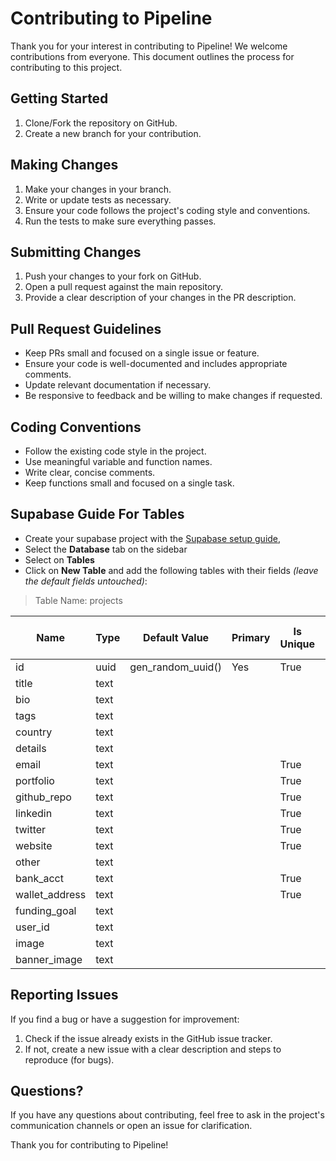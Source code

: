 # Contributing to Pipeline

Thank you for your interest in contributing to Pipeline! We welcome contributions from everyone. This document outlines the process for contributing to this project.

## Getting Started

1. Clone/Fork the repository on GitHub.
2. Create a new branch for your contribution.

## Making Changes

1. Make your changes in your branch.
2. Write or update tests as necessary.
3. Ensure your code follows the project's coding style and conventions.
4. Run the tests to make sure everything passes.

## Submitting Changes

1. Push your changes to your fork on GitHub.
2. Open a pull request against the main repository.
3. Provide a clear description of your changes in the PR description.

## Pull Request Guidelines

- Keep PRs small and focused on a single issue or feature.
- Ensure your code is well-documented and includes appropriate comments.
- Update relevant documentation if necessary.
- Be responsive to feedback and be willing to make changes if requested.

## Coding Conventions

- Follow the existing code style in the project.
- Use meaningful variable and function names.
- Write clear, concise comments.
- Keep functions small and focused on a single task.

## Supabase Guide For Tables

- Create your supabase project with the [Supabase setup guide](https://supabase.com/docs/guides/getting-started),
- Select the **Database** tab on the sidebar
- Select on **Tables**
- Click on **New Table** and add the following tables with their fields _(leave the default fields untouched)_:

> Table Name: projects

| Name           | Type | Default Value     | Primary | Is Unique | Nullable | Define As Array |
| -------------- | ---- | ----------------- | ------- | --------- | -------- | --------------- |
| id             | uuid | gen_random_uuid() | Yes     | True      |          |                 |
| title          | text |                   |         |           |          |                 |
| bio            | text |                   |         |           |          |                 |
| tags           | text |                   |         |           |          | Yes             |
| country        | text |                   |         |           |          |                 |
| details        | text |                   |         |           |          |                 |
| email          | text |                   |         | True      |          |                 |
| portfolio      | text |                   |         | True      |          |                 |
| github_repo    | text |                   |         | True      |          |                 |
| linkedin       | text |                   |         | True      |          |                 |
| twitter        | text |                   |         | True      |          |                 |
| website        | text |                   |         | True      |          |                 |
| other          | text |                   |         |           |          |                 |
| bank_acct      | text |                   |         | True      |          |                 |
| wallet_address | text |                   |         | True      |          |                 |
| funding_goal   | text |                   |         |           |          |                 |
| user_id        | text |                   |         |           |          |                 |
| image          | text |                   |         |           |          |                 |
| banner_image   | text |                   |         |           |          |                 |

## Reporting Issues

If you find a bug or have a suggestion for improvement:

1. Check if the issue already exists in the GitHub issue tracker.
2. If not, create a new issue with a clear description and steps to reproduce (for bugs).

## Questions?

If you have any questions about contributing, feel free to ask in the project's communication channels or open an issue for clarification.

Thank you for contributing to Pipeline!
